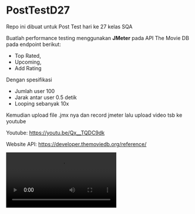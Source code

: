 # PostTestD27
Repo ini dibuat untuk Post Test hari ke 27 kelas SQA

Buatlah performance testing menggunakan **JMeter** pada API The Movie DB pada endpoint berikut: 
- Top Rated,
- Upcoming,
- Add Rating

Dengan spesifikasi 
- Jumlah user 100
- Jarak antar user 0.5 detik
- Looping sebanyak 10x

Kemudian upload file .jmx nya dan record jmeter lalu upload video tsb ke youtube

Youtube: https://youtu.be/Qx__TQDC9dk

Website API: https://developer.themoviedb.org/reference/


![Video](https://github.com/WeningTyas/PostTestD27/blob/main/image/bandicam%202023-08-27%2015-09-23-400.mp4)



